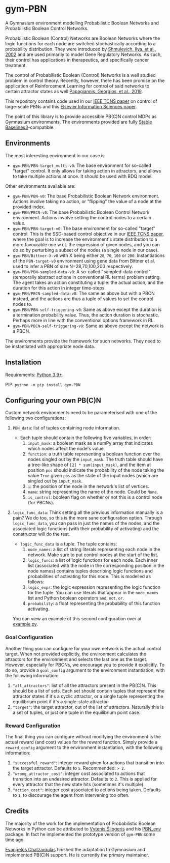 # gym-PBN

A Gymnasium environment modelling Probabilistic Boolean Networks and Probabilistic Boolean Control Networks.

Probabilistic Boolean (Control) Networks are Boolean Networks where the logic functions for each node are switched stochastically according to a probability distribution. They were introduced by [Shmulevich, Ilya, et al., 2002](https://academic.oup.com/bioinformatics/article/18/2/261/225574?login=true) and are used primarily to model Gene Regulatory Networks. As such, their control has applications in therapeutics, and specifically cancer treatment.

The control of Probabilistic Boolean (Control) Networks is a well studied problem in control theory. Recently, however, there has been promise on the application of Reinforcement Learning for control of said networks to certain attractor states as well [Papagiannis, Georgios, et al., 2019](https://arxiv.org/abs/1909.03331).

This repository contains code used in our [IEEE TCNS paper](https://ieeexplore.ieee.org/document/9999487) on control of large-scale PBNs and this [Elsevier Information Sciences paper](https://www.sciencedirect.com/science/article/pii/S0020025522013196).

The point of this library is to provide accessible PB(C)N control MDPs as Gymnasium environments. The environments provided are fully [Stable Baselines3](https://github.com/DLR-RM/stable-baselines3)-compatible.

## Environments

The most interesting environment in our case is 
-   `gym-PBN/PBN-target_multi-v0`: The base environment for so-called "target" control.
It only allows for taking action in attractors, and allows to take multiple actions at once.
It should be used with BDQ model.

Other environments available are:
-   `gym-PBN/PBN-v0`: The base Probabilistic Boolean Network environment. Actions involve taking no action, or "flipping" the value of a node at the provided index.
-   `gym-PBN/PBCN-v0`: The base Probabilistic Boolean Control Network environment. Actions involve setting the control nodes to a certain value.
-   `gym-PBN/PBN-target-v0`: The base environment for so-called "target" control. This is the SSD-based control objective in our [IEEE TCNS paper](https://ieeexplore.ieee.org/document/9999487), where the goal is to increase the environment's state distribution to a more favourable one w.r.t. the expression of given nodes, and you can do so by perturbing a subset of the nodes (a single node in our case).
-   `gym-PBN/Bittner-X-v0` with X being either `28`, `70`, `100` or `200`: Instantiations of the `PBN-target-v0` environment using gene data from Bittner et al. used to infer a PBN of size N=28,70,100,200 respectively.
-   `gym-PBN/PBN-sampled-data-v0`: A so-called "sampled-data control" (temporally abstract actions in conventional RL terms) problem setting. The agent takes an action constituting a tuple: the actual action, and the duration for this action in integer time-steps.
-   `gym-PBN/PBCN-sampled-data-v0`: The same as above but with a PBCN instead, and the actions are thus a tuple of values to set the control nodes to.
-   `gym-PBN/PBN-self-triggering-v0`: Same as above except the duration is a termination probability value. Thus, the action duration is stochastic. Perhaps more in line with the conventional options framework in RL.
-   `gym-PBN/PBCN-self-triggering-v0`: Same as above except the network is a PBCN.

The environments provide the framework for such networks. They need to be instantiated with appropriate node data.

## Installation

Requirements: [Python 3.9+](https://www.python.org/downloads/).

PIP: `python -m pip install gym-PBN`

## Configuring your own PB(C)N

Custom network environments need to be parameterised with one of the following two configurations:

1. `PBN_data`: list of tuples containing node information.

    - Each tuple should contain the following five variables, in order:
        1. `input_mask`: a boolean mask as a numPy array that indicates which nodes affect the node's value.
        2. `function`: a truth table representing a boolean function over the nodes singled out by the `input_mask`. The truth table should have a tree-like shape of `[2] * sum(input_mask)`, and the item at position `pos` should indicate the probability of the node taking the value `True` given `pos` as the state of the input nodes (which are singled out by `input_mask`.
        3. `i`: the position of the node in the network's list of vertices.
        4. `name`: string representing the name of the node. Could be `None`.
        5. `is_control`: boolean flag on whether or not this is a control node (for PBCNs).

2. `logic_func_data`: Think setting all the previous information manually is a pain? We do too, so this is the more sane configuration option. Through `logic_func_data`, you can pass in just the names of the nodes, and the associated logic functions (with their probability of activating) and the constructor will do the rest.

    - `logic_func_data` is a tuple. The tuple contains:
        1. `node_names`: a list of string literals representing each node in the network. Make sure to put control nodes at the start of the list.
        2. `logic_funcs`: a list of logic functions for each node. Each inner list (associated with the node in the corresponding position in the node names) contains tuples describing logic functions and probabilities of activating for this node. This is modelled as follows:
        3. `logic_expr`: the logic expression representing the logic function for the tuple. You can use literals that appear in the `node_names` list and Python boolean operators `and`, `not`, `or`.
        4. `probability`: a float representing the probability of this function activating.

    You can view an example of this second configuration over at [example.py](example.py).

### Goal Configuration

Another thing you can configure for your own network is the actual control target. When not provided explicitly, the environment calculates the attractors for the environment and selects the last one as the target. However, especially for PBCNs, we encourage you to provide it explicitly. To do so, provide a `goal_config` argument to the environment instantiation, with the following information:

1. `"all_attractors"`: list of all the attractors present in the PB(C)N. This should be a list of sets. Each set should contain tuples that represent the attractor states if it's a cyclic attractor, or a single tuple representing the equilibrium point if it's a single-state attractor.
2. `"target"`: the target attractor, out of the list of attractors. Naturally this is a set of tuples, or just one tuple in the equilibrium point case.

### Reward Configuration

The final thing you can configure without modifying the environment is the actual reward (and cost) values for the reward function. Simply provide a `reward_config` argument to the environment instantiation, with the following information:

1. `"successful_reward"`: integer reward given for actions that transition into the target attractor. Defaults to `5`. Recommended: `> 2`.
2. `"wrong_attractor_cost"`: integer cost associated to actions that transition into an undesired attractor. Defaults to `2`. This is applied for every attractor that the new state hits (sometimes it's multiple).
3. `"action_cost"`: integer cost associated to actions being taken. Defaults to `1`, to discourage the agent from intervening too often.

## Credits

The majority of the work for the implementation of Probabilistic Boolean Networks in Python can be attributed to [Vytenis Šliogeris](https://github.com/vjsliogeris) and his [PBN_env](https://github.com/vjsliogeris/PBN_env) package. In fact he implemented the prototype version of `gym-PBN` some time ago.

[Evangelos Chatzaroulas](mailto:e.chatzaroulas@surrey.ac.uk) finished the adaptation to Gymnasium and implemented PB(C)N support. He is currently the primary maintainer.
